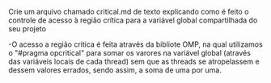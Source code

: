Crie um arquivo chamado critical.md de texto explicando como é feito o controle de acesso à região crítica para a variável global compartilhada do seu projeto


-O acesso a região critica é feita através da bibliote OMP, na qual utilizamos o "#pragma opcritical" para somar os varores na variável global (através das variáveis locais de cada thread) sem que as threads se atropelassem e dessem valores errados, sendo assim, a soma de uma por uma.
